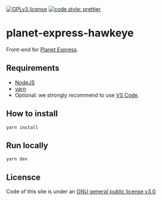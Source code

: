 [![GPLv3 license](https://img.shields.io/badge/License-GPLv3-blue.svg)](http://perso.crans.org/besson/LICENSE.html)
[![code style: prettier](https://img.shields.io/badge/code_style-prettier-ff69b4.svg?style=flat-square)](https://github.com/prettier/prettier)

# planet-express-hawkeye

Front-end for [Planet Express](https://github.com/KoalaCorp/planet-express).

## Requirements

* [NodeJS](https://nodejs.org/es/)
* [yarn](https://yarnpkg.com/)
* Optional: we strongly recommend to use [VS Code](https://code.visualstudio.com/).

## How to install

```
yarn install
```

## Run locally

```
yarn dev
```

## Licensce

Code of this site is under an [GNU general public license v3.0](https://www.gnu.org/licenses/gpl-3.0.en.html).
